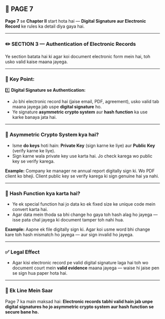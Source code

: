 ## 📄 **PAGE 7**

**Page 7** se **Chapter II** start hota hai — **Digital Signature aur Electronic Record** ke rules ka detail diya gaya hai.

---

### ✏️ **SECTION 3 — Authentication of Electronic Records**

Ye section batata hai ki agar koi document electronic form mein hai, toh usko valid kaise maana jayega.

---

### 🔑 **Key Point:**

1️⃣ **Digital Signature se Authentication:**

* Jo bhi electronic record hai (jaise email, PDF, agreement), usko valid tab maana jayega jab uspe **digital signature** ho.
* Ye signature **asymmetric crypto system** aur **hash function** ka use karke banaya jata hai.

---

### 🧩 **Asymmetric Crypto System kya hai?**

* Isme **do keys** hoti hain: **Private Key** (sign karne ke liye) aur **Public Key** (verify karne ke liye).
* Sign karne wala private key use karta hai. Jo check karega wo public key se verify karega.

**Example:**
Company ke manager ne annual report digitally sign ki. Wo PDF client ko bheji. Client public key se verify karega ki sign genuine hai ya nahi.

---

### 🧩 **Hash Function kya karta hai?**

* Ye ek special function hai jo data ko ek fixed size ke unique code mein convert karta hai.
* Agar data mein thoda sa bhi change ho gaya toh hash alag ho jayega — isse pata chal jayega ki document tamper toh nahi hua.

**Example:**
Aapne ek file digitally sign ki. Agar koi usme word bhi change kare toh hash mismatch ho jayega — aur sign invalid ho jayega.

---

### ✅ **Legal Effect**

* Agar kisi electronic record pe valid digital signature laga hai toh wo document court mein **valid evidence** maana jayega — waise hi jaise pen se sign hua paper hota hai.

---

### 📌 **Ek Line Mein Saar**

Page 7 ka main maksad hai:
**Electronic records tabhi valid hain jab unpe digital signatures ho jo asymmetric crypto system aur hash function se secure bane ho.**